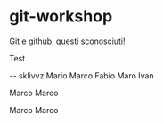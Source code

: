 # git-workshop
 
Git e github, questi sconosciuti!

Test

-- sklivvz
Mario
Marco
Fabio
Maro
Ivan


Marco Marco


Marco Marco

